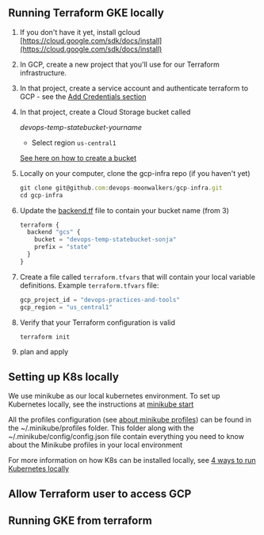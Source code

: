 ## Running Terraform GKE locally
1. If you don't have it yet, install gcloud [https://cloud.google.com/sdk/docs/install](https://cloud.google.com/sdk/docs/install)
2. In GCP, create a new project that you'll use for our Terraform infrastructure. 
3. In that project, create a service account and authenticate terraform to GCP - see the [Add Credentials section](https://registry.terraform.io/providers/hashicorp/google/latest/docs/guides/getting_started#adding-credentials)
4. In that project, create a Cloud Storage bucket called 

    *devops-temp-statebucket-yourname*

    - Select region `us-central1`

    [See here on how to create a bucket](https://cloud.google.com/storage/docs/creating-buckets)

5. Locally on your computer, clone the gcp-infra repo (if you haven't yet)

    ```jsx
    git clone git@github.com:devops-moonwalkers/gcp-infra.git
    cd gcp-infra
    ```

6. Update the [backend.tf](http://backend.tf) file to contain your bucket name (from 3)

    ```jsx
    terraform {
      backend "gcs" {
        bucket = "devops-temp-statebucket-sonja"
        prefix = "state"
      }
    }
    ```
7. Create a file called `terraform.tfvars` that will contain your local variable definitions. Example `terraform.tfvars` file:

    ```jsx
    gcp_project_id = "devops-practices-and-tools"
    gcp_region = "us_central1"
    ```

8. Verify that your Terraform configuration is valid

    ```jsx
    terraform init
    ```

9. plan and apply

## Setting up K8s locally
We use minikube as our local kubernetes environment. To set up Kubernetes locally, see the instructions at [minikube start](https://minikube.sigs.k8s.io/docs/start/)

All the profiles configuration (see [about minikube profiles](https://faun.pub/using-minikube-profiles-def2477e968a)) can be found in the ~/.minikube/profiles folder. 
This folder along with the ~/.minikube/config/config.json file contain everything you need to know about the Minikube profiles in your local environment

For more information on how K8s can be installed locally, see [4 ways to run Kubernetes locally](https://opensource.com/article/20/11/run-kubernetes-locally)

## Allow Terraform user to access GCP

## Running GKE from terraform
